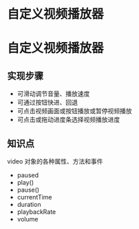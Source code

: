 # 自定义视频播放器
# 自定义视频播放器

## 实现步骤
- 可滑动调节音量、播放速度
- 可通过按钮快进、回退
- 可点击视频画面或按钮播放或暂停视频播放
- 可点击或拖动进度条选择视频播放进度

## 知识点
video 对象的各种属性、方法和事件
- paused
- play()
- pause()
- currentTime
- duration
- playbackRate
- volume